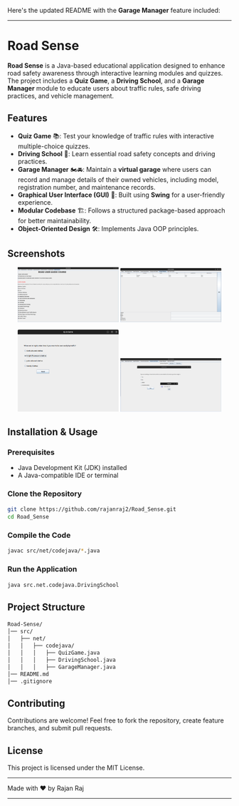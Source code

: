 Here's the updated README with the **Garage Manager** feature included:  

---

# Road Sense  

**Road Sense** is a Java-based educational application designed to enhance road safety awareness through interactive learning modules and quizzes. The project includes a **Quiz Game**, a **Driving School**, and a **Garage Manager** module to educate users about traffic rules, safe driving practices, and vehicle management.  

## Features  

- **Quiz Game** 📚: Test your knowledge of traffic rules with interactive multiple-choice quizzes.  
- **Driving School** 🚗: Learn essential road safety concepts and driving practices.  
- **Garage Manager** 🏍️🚘: Maintain a **virtual garage** where users can record and manage details of their owned vehicles, including model, registration number, and maintenance records.  
- **Graphical User Interface (GUI)** 🎨: Built using **Swing** for a user-friendly experience.  
- **Modular Codebase** 🏗️: Follows a structured package-based approach for better maintainability.  
- **Object-Oriented Design** 🛠️: Implements Java OOP principles.  

## Screenshots  

<p align="center">
  <img src="Screenshot1.png" width="45%">  
  <img src="Screenshot2.png" width="45%">  
</p>
<p align="center">
  <img src="Screenshot3.png" width="45%">  
  <img src="Screenshot4.png" width="45%">  
</p>


## Installation & Usage  

### Prerequisites  
- Java Development Kit (JDK) installed  
- A Java-compatible IDE or terminal  

### Clone the Repository  
```sh
git clone https://github.com/rajanraj2/Road_Sense.git
cd Road_Sense
```  

### Compile the Code  
```sh
javac src/net/codejava/*.java
```  

### Run the Application  
```sh
java src.net.codejava.DrivingSchool
```  

## Project Structure  
```
Road-Sense/
│── src/
│   ├── net/
│   │   ├── codejava/
│   │   │   ├── QuizGame.java
│   │   │   ├── DrivingSchool.java
│   │   │   ├── GarageManager.java
│── README.md
│── .gitignore
```  

## Contributing  
Contributions are welcome! Feel free to fork the repository, create feature branches, and submit pull requests.  

## License  
This project is licensed under the MIT License.  

---  
Made with ❤️ by Rajan Raj  

---
